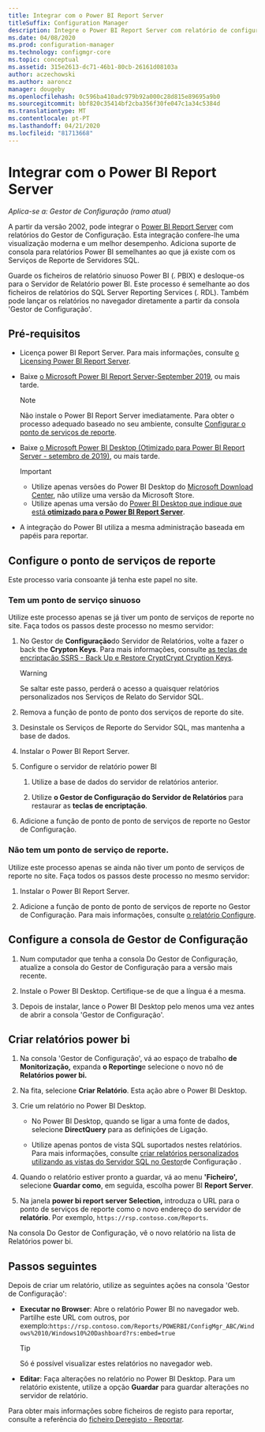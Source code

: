 ```yaml
---
title: Integrar com o Power BI Report Server
titleSuffix: Configuration Manager
description: Integre o Power BI Report Server com relatório de configuração para visualização moderna e melhor desempenho.
ms.date: 04/08/2020
ms.prod: configuration-manager
ms.technology: configmgr-core
ms.topic: conceptual
ms.assetid: 315e2613-dc71-46b1-80cb-26161d08103a
author: aczechowski
ms.author: aaroncz
manager: dougeby
ms.openlocfilehash: 0c596ba410adc979b92a000c28d815e89695a9b0
ms.sourcegitcommit: bbf820c35414bf2cba356f30fe047c1a34c5384d
ms.translationtype: MT
ms.contentlocale: pt-PT
ms.lasthandoff: 04/21/2020
ms.locfileid: "81713668"
---
```

# <a name="integrate-with-power-bi-report-server"></a>Integrar com o Power BI Report Server

*Aplica-se a: Gestor de Configuração (ramo atual)*

<!--3721603-->

A partir da versão 2002, pode integrar o [Power BI Report Server](https://docs.microsoft.com/power-bi/report-server/get-started) com relatórios do Gestor de Configuração. Esta integração confere-lhe uma visualização moderna e um melhor desempenho. Adiciona suporte de consola para relatórios Power BI semelhantes ao que já existe com os Serviços de Reporte de Servidores SQL.

Guarde os ficheiros de relatório sinuoso Power BI (. PBIX) e desloque-os para o Servidor de Relatório power BI. Este processo é semelhante ao dos ficheiros de relatórios do SQL Server Reporting Services (. RDL). Também pode lançar os relatórios no navegador diretamente a partir da consola 'Gestor de Configuração'.

## <a name="prerequisites"></a>Pré-requisitos

- Licença power BI Report Server. Para mais informações, consulte [o Licensing Power BI Report Server](https://docs.microsoft.com/power-bi/report-server/get-started#licensing-power-bi-report-server).

- Baixe [o Microsoft Power BI Report Server-September 2019](https://www.microsoft.com/download/details.aspx?id=57270), ou mais tarde.

    > [!NOTE]
    > Não instale o Power BI Report Server imediatamente. Para obter o processo adequado baseado no seu ambiente, consulte [Configurar o ponto de serviços de reporte](#configure-the-reporting-services-point).

- Baixe [o Microsoft Power BI Desktop (Otimizado para Power BI Report Server - setembro de 2019)](https://www.microsoft.com/download/details.aspx?id=57271), ou mais tarde.

    > [!IMPORTANT]
    > - Utilize apenas versões do Power BI Desktop do [Microsoft Download Center](https://www.microsoft.com/download/), não utilize uma versão da Microsoft Store.
    > - Utilize apenas uma versão do [Power BI Desktop que indique que está **otimizado para o Power BI Report Server**](https://docs.microsoft.com/power-bi/report-server/install-powerbi-desktop).

- A integração do Power BI utiliza a mesma administração baseada em papéis para reportar.

## <a name="configure-the-reporting-services-point"></a>Configure o ponto de serviços de reporte

Este processo varia consoante já tenha este papel no site.

### <a name="you-have-a-reporting-services-point"></a>Tem um ponto de serviço sinuoso

Utilize este processo apenas se já tiver um ponto de serviços de reporte no site. Faça todos os passos deste processo no mesmo servidor:

1. No Gestor de **Configuração**do Servidor de Relatórios, volte a fazer o back the **Crypton Keys**. Para mais informações, consulte [as teclas de encriptação SSRS - Back Up e Restore CryptCrypt Cryption Keys](https://docs.microsoft.com/sql/reporting-services/install-windows/ssrs-encryption-keys-back-up-and-restore-encryption-keys).

    > [!WARNING]
    > Se saltar este passo, perderá o acesso a quaisquer relatórios personalizados nos Serviços de Relato do Servidor SQL.

1. Remova a função de ponto de ponto dos serviços de reporte do site.

1. Desinstale os Serviços de Reporte do Servidor SQL, mas mantenha a base de dados.

1. Instalar o Power BI Report Server.

1. Configure o servidor de relatório power BI

    1. Utilize a base de dados do servidor de relatórios anterior.

    1. Utilize **o Gestor de Configuração do Servidor de Relatórios** para restaurar as **teclas de encriptação**.

1. Adicione a função de ponto de ponto de serviços de reporte no Gestor de Configuração.

### <a name="you-dont-have-a-reporting-services-point"></a>Não tem um ponto de serviço de reporte.

Utilize este processo apenas se ainda não tiver um ponto de serviços de reporte no site. Faça todos os passos deste processo no mesmo servidor:

1. Instalar o Power BI Report Server.

2. Adicione a função de ponto de ponto de serviços de reporte no Gestor de Configuração. Para mais informações, consulte [o relatório Configure](configuring-reporting.md).

## <a name="configure-the-configuration-manager-console"></a>Configure a consola de Gestor de Configuração

1. Num computador que tenha a consola Do Gestor de Configuração, atualize a consola do Gestor de Configuração para a versão mais recente.

1. Instale o Power BI Desktop. Certifique-se de que a língua é a mesma.

1. Depois de instalar, lance o Power BI Desktop pelo menos uma vez antes de abrir a consola 'Gestor de Configuração'.

## <a name="create-power-bi-reports"></a>Criar relatórios power bi

1. Na consola 'Gestor de Configuração', vá ao espaço de trabalho **de Monitorização,** expanda **o Reporting**e selecione o novo nó de **Relatórios power bi.**

1. Na fita, selecione **Criar Relatório**. Esta ação abre o Power BI Desktop.

1. Crie um relatório no Power BI Desktop.

    - No Power BI Desktop, quando se ligar a uma fonte de dados, selecione **DirectQuery** para as definições de Ligação.

    - Utilize apenas pontos de vista SQL suportados nestes relatórios. Para mais informações, consulte [criar relatórios personalizados utilizando as vistas do Servidor SQL no Gestor](../../../develop/core/understand/sqlviews/create-custom-reports-using-sql-server-views.md)de Configuração .

1. Quando o relatório estiver pronto a guardar, vá ao menu **'Ficheiro',** selecione **Guardar como**, em seguida, escolha power BI **Report Server**.

1. Na janela **power bi report server Selection,** introduza o URL para o ponto de serviços de reporte como o novo endereço do servidor de **relatório**. Por exemplo, `https://rsp.contoso.com/Reports`.

Na consola Do Gestor de Configuração, vê o novo relatório na lista de Relatórios power bi.

## <a name="next-steps"></a>Passos seguintes

Depois de criar um relatório, utilize as seguintes ações na consola 'Gestor de Configuração':

- **Executar no Browser**: Abre o relatório Power BI no navegador web. Partilhe este URL com outros, por exemplo:`https://rsp.contoso.com/Reports/POWERBI/ConfigMgr_ABC/Windows%2010/Windows10%20Dashboard?rs:embed=true`

    > [!TIP]
    > Só é possível visualizar estes relatórios no navegador web.

- **Editar**: Faça alterações no relatório no Power BI Desktop. Para um relatório existente, utilize a opção **Guardar** para guardar alterações no servidor de relatório.

Para obter mais informações sobre ficheiros de registo para reportar, consulte a referência do [ficheiro Deregisto - Reportar](../../plan-design/hierarchy/log-files.md#BKMK_ReportLog).
